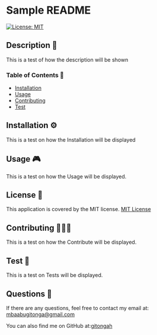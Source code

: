 
  # Sample README
  [![License: MIT](https://img.shields.io/badge/License-MIT-yellow.svg)](https://opensource.org/licenses/MIT)
  ## Description 🔎
  This is a test of how the description will be shown
  ### Table of Contents 📖
  - [Installation](#installation-⚙️)
  - [Usage](#usage-🎮)
  - [Contributing](#contributing-🧑‍🤝‍🧑)
  - [Test](#test-🧪)
  ## Installation ⚙️
  This is a test on how the Installation will be displayed 
  ## Usage 🎮
  This is a test on how the Usage will be displayed.
    
  ## License 📝
  This application is covered by the MIT license.
    [MIT License](https://opensource.org/licenses/MIT)
  ## Contributing 🧑‍🤝‍🧑
  This is a test on how the Contribute will be displayed.
  ## Test  🧪
  This is a test on Tests will be displayed.
  
  ## Questions 🙋
  If there are any questions, feel free to contact my email at: mbaabugitonga@gmail.com

  You can also find me on GitHub at:[gitongah](https://www.github.com/gitongah)
  